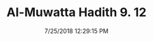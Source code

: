 ---
title        : "Al-Muwatta Hadith 9. 12"
date         : 7/25/2018 12:29:15 PM
draft        : false
type         : "hadith"
layout       : "hadith"
BookCode     : "AMH"
VolumeNumber : "9"
HadithNumber : "12"
categories  :  ["Prayer, Shortening - Circumstances in Which the Prayer Has to Be Shortened"]
---
